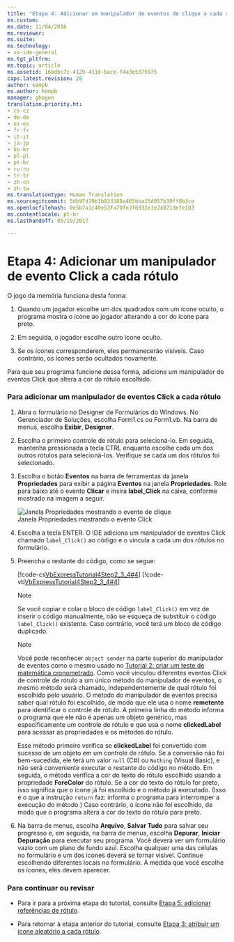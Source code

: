 ```yaml
---
title: "Etapa 4: Adicionar um manipulador de eventos de clique a cada rótulo | Microsoft Docs"
ms.custom: 
ms.date: 11/04/2016
ms.reviewer: 
ms.suite: 
ms.technology:
- vs-ide-general
ms.tgt_pltfrm: 
ms.topic: article
ms.assetid: 16bdbc7c-4129-411d-bace-f4a3e5375975
caps.latest.revision: 20
author: kempb
ms.author: kempb
manager: ghogen
translation.priority.ht:
- cs-cz
- de-de
- es-es
- fr-fr
- it-it
- ja-jp
- ko-kr
- pl-pl
- pt-br
- ru-ru
- tr-tr
- zh-cn
- zh-tw
ms.translationtype: Human Translation
ms.sourcegitcommit: 5db97d19b1b823388a465bba15d057b30ff0b3ce
ms.openlocfilehash: 0e5b7a1c40e53fa70fe3f6931e1e2a871defe183
ms.contentlocale: pt-br
ms.lasthandoff: 05/19/2017

---
```

# <a name="step-4-add-a-click-event-handler-to-each-label"></a>Etapa 4: Adicionar um manipulador de evento Click a cada rótulo
O jogo da memória funciona desta forma:  
  
1.  Quando um jogador escolhe um dos quadrados com um ícone oculto, o programa mostra o ícone ao jogador alterando a cor do ícone para preto.  
  
2.  Em seguida, o jogador escolhe outro ícone oculto.  
  
3.  Se os ícones corresponderem, eles permanecerão visíveis. Caso contrário, os ícones serão ocultados novamente.  
  
 Para que seu programa funcione dessa forma, adicione um manipulador de eventos Click que altera a cor do rótulo escolhido.  
  
### <a name="to-add-a-click-event-handler-to-each-label"></a>Para adicionar um manipulador de eventos Click a cada rótulo  
  
1.  Abra o formulário no Designer de Formulários do Windows. No Gerenciador de Soluções, escolha Form1.cs ou Form1.vb. Na barra de menus, escolha **Exibir**, **Designer**.  
  
2.  Escolha o primeiro controle de rótulo para selecioná-lo. Em seguida, mantenha pressionada a tecla CTRL enquanto escolhe cada um dos outros rótulos para selecioná-los. Verifique se cada um dos rótulos foi selecionado.  
  
3.  Escolha o botão **Eventos** na barra de ferramentas da janela **Propriedades** para exibir a página **Eventos** na janela **Propriedades**. Role para baixo até o evento **Clicar** e insira **label_Click** na caixa, conforme mostrado na imagem a seguir.  
  
     ![Janela Propriedades mostrando o evento de clique](../ide/media/express_labelclick.png "Express_labelClick")  
Janela Propriedades mostrando o evento Click  
  
4.  Escolha a tecla ENTER. O IDE adiciona um manipulador de eventos Click chamado `label_Click()` ao código e o vincula a cada um dos rótulos no formulário.  
  
5.  Preencha o restante do código, como se segue:  
  
     [!code-cs[VbExpressTutorial4Step2_3_4#4](../ide/codesnippet/CSharp/step-4-add-a-click-event-handler-to-each-label_1.cs)]  [!code-vb[VbExpressTutorial4Step2_3_4#4](../ide/codesnippet/VisualBasic/step-4-add-a-click-event-handler-to-each-label_1.vb)]  
  
    > [!NOTE]
    >  Se você copiar e colar o bloco de código `label_Click()` em vez de inserir o código manualmente, não se esqueça de substituir o código `label_Click()` existente. Caso contrário, você terá um bloco de código duplicado.  
  
    > [!NOTE]
    >  Você pode reconhecer `object sender` na parte superior do manipulador de eventos como o mesmo usado no [Tutorial 2: criar um teste de matemática cronometrado](../ide/tutorial-2-create-a-timed-math-quiz.md). Como você vinculou diferentes eventos Click de controle de rótulo a um único método do manipulador de eventos, o mesmo método será chamado, independentemente de qual rótulo foi escolhido pelo usuário. O método do manipulador de eventos precisa saber qual rótulo foi escolhido, de modo que ele usa o nome **remetente** para identificar o controle de rótulo. A primeira linha do método informa o programa que ele não é apenas um objeto genérico, mas especificamente um controle de rótulo e que usa o nome **clickedLabel** para acessar as propriedades e os métodos do rótulo.  
  
     Esse método primeiro verifica se **clickedLabel** foi convertido com sucesso de um objeto em um controle de rótulo. Se a conversão não foi bem-sucedida, ele terá um valor `null` (C#) ou `Nothing` (Visual Basic), e não será conveniente executar o restante do código no método. Em seguida, o método verifica a cor do texto do rótulo escolhido usando a propriedade **ForeColor** do rótulo. Se a cor do texto do rótulo for preto, isso significa que o ícone já foi escolhido e o método já executado. (Isso é o que a instrução `return` faz: informa o programa para interromper a execução do método.) Caso contrário, o ícone não foi escolhido, de modo que o programa altera a cor do texto do rótulo para preto.  
  
6.  Na barra de menus, escolha **Arquivo**, **Salvar Tudo** para salvar seu progresso e, em seguida, na barra de menus, escolha **Depurar**, **Iniciar Depuração** para executar seu programa. Você deverá ver um formulário vazio com um plano de fundo azul. Escolha qualquer uma das células no formulário e um dos ícones deverá se tornar visível. Continue escolhendo diferentes locais no formulário. À medida que você escolhe os ícones, eles devem aparecer.  
  
### <a name="to-continue-or-review"></a>Para continuar ou revisar  
  
-   Para ir para a próxima etapa do tutorial, consulte [Etapa 5: adicionar referências de rótulo](../ide/step-5-add-label-references.md).  
  
-   Para retornar à etapa anterior do tutorial, consulte [Etapa 3: atribuir um ícone aleatório a cada rótulo](../ide/step-3-assign-a-random-icon-to-each-label.md).
